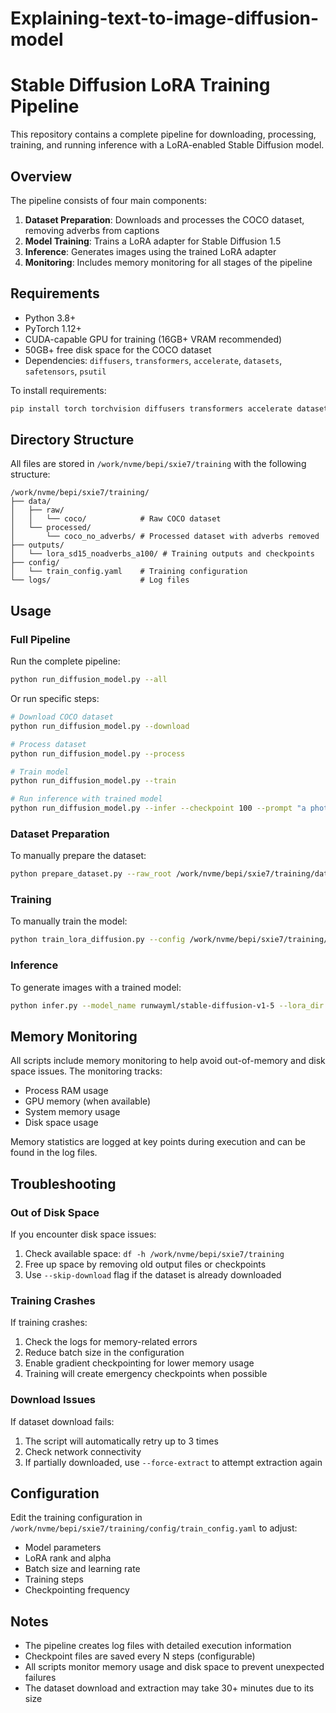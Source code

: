 # Explaining-text-to-image-diffusion-model
# Stable Diffusion LoRA Training Pipeline

This repository contains a complete pipeline for downloading, processing, training, and running inference with a LoRA-enabled Stable Diffusion model.

## Overview

The pipeline consists of four main components:

1. **Dataset Preparation**: Downloads and processes the COCO dataset, removing adverbs from captions
2. **Model Training**: Trains a LoRA adapter for Stable Diffusion 1.5
3. **Inference**: Generates images using the trained LoRA adapter
4. **Monitoring**: Includes memory monitoring for all stages of the pipeline

## Requirements

- Python 3.8+
- PyTorch 1.12+
- CUDA-capable GPU for training (16GB+ VRAM recommended)
- 50GB+ free disk space for the COCO dataset
- Dependencies: `diffusers`, `transformers`, `accelerate`, `datasets`, `safetensors`, `psutil`

To install requirements:

```bash
pip install torch torchvision diffusers transformers accelerate datasets safetensors psutil
```

## Directory Structure

All files are stored in `/work/nvme/bepi/sxie7/training` with the following structure:

```
/work/nvme/bepi/sxie7/training/
├── data/
│   ├── raw/
│   │   └── coco/            # Raw COCO dataset
│   └── processed/
│       └── coco_no_adverbs/ # Processed dataset with adverbs removed
├── outputs/
│   └── lora_sd15_noadverbs_a100/ # Training outputs and checkpoints
├── config/
│   └── train_config.yaml    # Training configuration
└── logs/                    # Log files
```

## Usage

### Full Pipeline

Run the complete pipeline:

```bash
python run_diffusion_model.py --all
```

Or run specific steps:

```bash
# Download COCO dataset
python run_diffusion_model.py --download

# Process dataset
python run_diffusion_model.py --process

# Train model
python run_diffusion_model.py --train

# Run inference with trained model
python run_diffusion_model.py --infer --checkpoint 100 --prompt "a photo of a small red car on the street"
```

### Dataset Preparation

To manually prepare the dataset:

```bash
python prepare_dataset.py --raw_root /work/nvme/bepi/sxie7/training/data/raw/coco --processed_root /work/nvme/bepi/sxie7/training/data/processed/coco_no_adverbs --split train
```

### Training

To manually train the model:

```bash
python train_lora_diffusion.py --config /work/nvme/bepi/sxie7/training/config/train_config.yaml
```

### Inference

To generate images with a trained model:

```bash
python infer.py --model_name runwayml/stable-diffusion-v1-5 --lora_dir /work/nvme/bepi/sxie7/training/outputs/lora_sd15_noadverbs_a100/checkpoint-100 --prompt "a photo of a small red car on the street" --output /work/nvme/bepi/sxie7/training/outputs/sample.png
```

## Memory Monitoring

All scripts include memory monitoring to help avoid out-of-memory and disk space issues. The monitoring tracks:

- Process RAM usage
- GPU memory (when available)
- System memory usage
- Disk space usage

Memory statistics are logged at key points during execution and can be found in the log files.

## Troubleshooting

### Out of Disk Space

If you encounter disk space issues:

1. Check available space: `df -h /work/nvme/bepi/sxie7/training`
2. Free up space by removing old output files or checkpoints
3. Use `--skip-download` flag if the dataset is already downloaded

### Training Crashes

If training crashes:

1. Check the logs for memory-related errors
2. Reduce batch size in the configuration
3. Enable gradient checkpointing for lower memory usage
4. Training will create emergency checkpoints when possible

### Download Issues

If dataset download fails:

1. The script will automatically retry up to 3 times
2. Check network connectivity
3. If partially downloaded, use `--force-extract` to attempt extraction again

## Configuration

Edit the training configuration in `/work/nvme/bepi/sxie7/training/config/train_config.yaml` to adjust:

- Model parameters
- LoRA rank and alpha
- Batch size and learning rate
- Training steps
- Checkpointing frequency

## Notes

- The pipeline creates log files with detailed execution information
- Checkpoint files are saved every N steps (configurable)
- All scripts monitor memory usage and disk space to prevent unexpected failures
- The dataset download and extraction may take 30+ minutes due to its size
